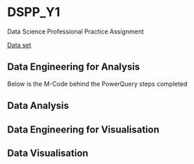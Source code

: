 # DSPP_Y1
Data Science Professional Practice Assignment

[Data set](https://www.kaggle.com/datasets/prasad22/healthcare-dataset?resource=download)

## Data Engineering for Analysis
Below is the M-Code behind the PowerQuery steps completed
## Data Analysis
## Data Engineering for Visualisation
## Data Visualisation
